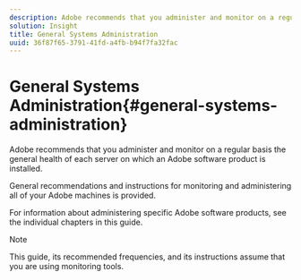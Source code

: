 ```yaml
---
description: Adobe recommends that you administer and monitor on a regular basis the general health of each server on which an Adobe software product is installed.
solution: Insight
title: General Systems Administration
uuid: 36f87f65-3791-41fd-a4fb-b94f7fa32fac
---
```


# General Systems Administration{#general-systems-administration}

Adobe recommends that you administer and monitor on a regular basis the general health of each server on which an Adobe software product is installed.

 General recommendations and instructions for monitoring and administering all of your Adobe machines is provided.

For information about administering specific Adobe software products, see the individual chapters in this guide.

>[!NOTE]
>
>This guide, its recommended frequencies, and its instructions assume that you are using monitoring tools.

